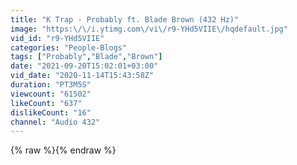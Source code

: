 ```yaml
---
title: "K Trap - Probably ft. Blade Brown (432 Hz)"
image: "https:\/\/i.ytimg.com\/vi\/r9-YHd5VIIE\/hqdefault.jpg"
vid_id: "r9-YHd5VIIE"
categories: "People-Blogs"
tags: ["Probably","Blade","Brown"]
date: "2021-09-20T15:02:01+03:00"
vid_date: "2020-11-14T15:43:58Z"
duration: "PT3M5S"
viewcount: "61502"
likeCount: "637"
dislikeCount: "16"
channel: "Audio 432"
---
```

{% raw %}{% endraw %}
